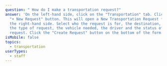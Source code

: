 ```yaml
---
question: " How do I make a transportation request?"
answer: 'On the left-hand side, click on the "Transportation" tab. Click on the
  "+ New Request" button. This will open a New Transportation Request form on
  the right-hand side. Select who the request is for, the destination, the time,
  the type of request, the vehicle needed, the driver and the status of the
  request. Click the "Create Request" button on the bottom of the form. '
isMobile: false
topics:
  - transportation
userTypes:
  - staff
---
```


